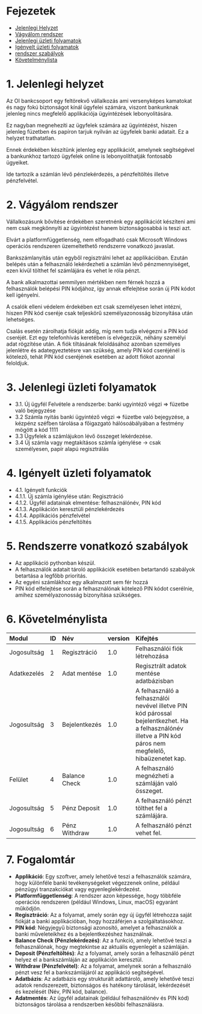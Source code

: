 # Fejezetek

- [Jelenlegi Helyzet](#1-jelenlegi-helyzet)
- [Vágyálom rendszer](#2-vágyálom-rendszer)
- [Jelenlegi üzleti folyamatok](#3-jelenlegi-üzleti-folyamatok)
- [Igényelt üzleti folyamatok](#4-igényelt-üzleti-folyamatok)
- [rendszer szabályok](#5-rendszerre-vonatkozó-szabályok)
- [Követelménylista](#6-követelménylista)

# 1. Jelenlegi helyzet
Az OI bankcsoport egy feltörekvő vállalkozás ami versenyképes kamatokat és nagy fokú biztonságot kínál ügyfelei számára, viszont bankunknak jelenleg nincs megfelelő applikációja ügyintézések lebonyolitására.

Ez nagyban megnehezíti az ügyfelek számára az ügyintézést, hiszen jelenleg füzetben és papíron tarjuk nyilván az ügyfelek banki adatait. Ez a helyzet trathatatlan.

Ennek érdekében készítünk jelenleg egy applikációt, amelynek segítségével a bankunkhoz tartozó ügyfelek online is lebonyolíthatják fontosabb ügyeiket.

Ide tartozik a számlán lévő pénzlekérdezés, a pénzfeltöltés illetve pénzfelvétel.

# 2. Vágyálom rendszer
Vállalkozásunk bővítése érdekében szeretnénk egy applikációt készíteni ami nem csak megkönnyíti az ügyintézést hanem biztonságosabbá is teszi azt.

Elvárt a platformfüggetlenség, nem elfogadható csak Microsoft Windows operációs rendszeren üzemeltethető rendszerre vonatkozó javaslat.

Bankszámlanyitás után egyből regisztrálni lehet az applikációban. Ezután belépés után a felhasználó lekérdezheti a számlán lévő pénzmennyiséget, ezen kívül tölthet fel számlájára és vehet le róla pénzt.

A bank alkalmazottai semmilyen mértékben nem férnek hozzá a felhasználók belépési PIN kódjához, így annak elfelejtése során új PIN kódot kell igényelni.

A csalók elleni védelem érdekében ezt csak személyesen lehet intézni, hiszen PIN kód cseréje csak teljeskörű személyazonosság bizonyítása után lehetséges.

Csalás esetén zárolhatja fiókját addig, míg nem tudja elvégezni a PIN kód cseréjét. Ezt egy telefonhívás keretében is elvégezzük, néhány személyi adat rögzítése után. A fiók tiltásának feloldásához azonban személyes jelenlétre és adategyeztetésre van szükség, amely PIN kód cseréjénél is kötelező, tehát PIN kód cseréjének esetében az adott fiókot azonnal feloldjuk.

# 3. Jelenlegi üzleti folyamatok
-   3.1. Új ügyfél Felvétele a rendszerbe: banki ugyintéző végzi => füzetbe való bejegyzése
-    3.2 Számla nyitás banki ügyintéző végzi => füzetbe való bejegyzése, a kézpénz széfben tárolása a főigazgató hálósoábályában a festmény mögött a kód 1111
-    3.3 Ügyfelek a számlájukon lévő összeget lekérdezése.
-    3.4  Új számla vagy megtakításos számla igénylése -> csak személyesen, papír alapú regisztrálás

# 4. Igényelt üzleti folyamatok
-    4.1. Igényelt funkciók
-    4.1.1. Új számla igénylése után: Regisztráció
-    4.1.2. Ügyfél adatainak elmentése: felhasználónév, PIN kód
-    4.1.3. Applikáción keresztüli pénzlekérdezés
-    4.1.4. Applikációs pénzfelvétel
-    4.1.5. Applikációs pénzfeltöltés

# 5. Rendszerre vonatkozó szabályok
- Az applikácíó pythonban készül.
- A felhasználók adatait tároló applikációk esetében betartandó szabályok betartása a legfőbb prioritás.
- Az egyéni számlákhoz egy alkalmazott sem fér hozzá
- PIN kód elfelejtése során a felhasználónak kötelező PIN kódot cserélnie, amihez személyazonosság bizonyítása szükséges.

# 6. Követelménylista

   |   Modul   |   ID  |   Név |   version |   Kifejtés    |
   |:----------|:------|:------|:----------|:--------------|
   |    Jogosultság |   1   |   Regisztráció    |   1.0 | Felhasználói fiók létrehozása  |
   |    Adatkezelés |   2   |   Adat mentése    |   1.0 |   Regisztrált adatok mentése adatbázisban |
   |   Jogosultság |   3  |    Bejelentkezés   |   1.0 |   A felhasználó a felhasználói nevével illetve PIN kód párossal bejelentkezhet. Ha a felhasználónév illetve a PIN kód páros nem megfelelő, hibaüzenetet kap. |
   |   Felület |   4   |   Balance Check   |   1.0 |   A felhasználó megnézheti a számláján való összeget.|
   |   Jogosultság |   5   |   Pénz Deposit   |   1.0 |   A felhasználó pénzt tölthet fel a számlájára.   |
   |   Jogosultság    |   6   |   Pénz Withdraw   |   1.0 |   A felhasználó pénzt vehet fel.    |

# 7. Fogalomtár
- **Applikáció**: Egy szoftver, amely lehetővé teszi a felhasználók számára, hogy különféle banki tevékenységeket végezzenek online, például pénzügyi tranzakciókat vagy egyenleglekérdezést.
- **Platformfüggetlenség**: A rendszer azon képessége, hogy többféle operációs rendszeren (például Windows, Linux, macOS) egyaránt működjön.
- **Regisztráció**: Az a folyamat, amely során egy új ügyfél létrehozza saját fiókját a banki applikációban, hogy hozzáférjen a szolgáltatásokhoz.
- **PIN kód**: Négyjegyű biztonsági azonosító, amelyet a felhasználók a banki műveleteikhez és a bejelentkezéshez használnak.
- **Balance Check (Pénzlekérdezés)**: Az a funkció, amely lehetővé teszi a felhasználónak, hogy megtekintse az aktuális egyenlegét a számláján.
- **Deposit (Pénzfeltöltés)**: Az a folyamat, amely során a felhasználó pénzt helyez el a bankszámláján az applikáción keresztül.
- **Withdraw (Pénzfelvétel)**: Az a folyamat, amelynek során a felhasználó pénzt vesz fel a bankszámlájáról az applikáció segítségével.
- **Adatbázis**: Az adatbázis egy strukturált adattároló, amely lehetővé teszi adatok rendszerezett, biztonságos és hatékony tárolását, lekérdezését és kezelését (Név, PIN kód, balance).
- **Adatmentés**: Az ügyfél adatainak (például felhasználónév és PIN kód) biztonságos tárolása a rendszerben későbbi felhasználásra.